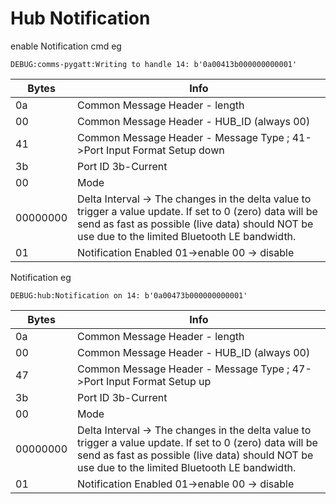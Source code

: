 # Hub Notification

enable Notification cmd eg

```
DEBUG:comms-pygatt:Writing to handle 14: b'0a00413b000000000001'
```

| Bytes    | Info                                                         |
| -------- | ------------------------------------------------------------ |
| 0a       | Common Message Header - length                               |
| 00       | Common Message Header - HUB_ID (always 00)                   |
| 41       | Common Message Header - Message Type ; 41->Port Input Format Setup down |
| 3b       | Port ID 3b-Current                                           |
| 00       | Mode                                                         |
| 00000000 | Delta Interval -> The changes in the delta value to trigger a value update. If set to 0 (zero) data will be send as fast as possible (live data) should NOT be use due to the limited Bluetooth LE bandwidth. |
| 01       | Notification Enabled  01->enable  00 -> disable              |

Notification eg

```
DEBUG:hub:Notification on 14: b'0a00473b000000000001'
```



| Bytes    | Info                                                         |
| -------- | ------------------------------------------------------------ |
| 0a       | Common Message Header - length                               |
| 00       | Common Message Header - HUB_ID (always 00)                   |
| 47       | Common Message Header - Message Type ; 47->Port Input Format Setup up |
| 3b       | Port ID 3b-Current                                           |
| 00       | Mode                                                         |
| 00000000 | Delta Interval -> The changes in the delta value to trigger a value update. If set to 0 (zero) data will be send as fast as possible (live data) should NOT be use due to the limited Bluetooth LE bandwidth. |
| 01       | Notification Enabled  01->enable  00 -> disable              |
